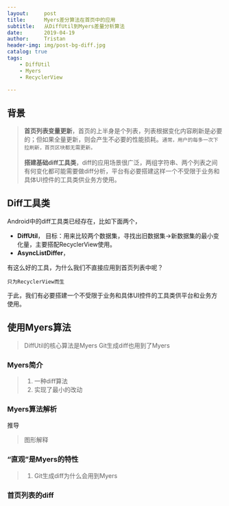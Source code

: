 ```yaml
---
layout:     post
title:      Myers差分算法在首页中的应用
subtitle:   从DiffUtil到Myers差量分析算法
date:       2019-04-19
author:     Tristan
header-img: img/post-bg-diff.jpg
catalog: true
tags:
    - DiffUtil
    - Myers
    - RecyclerView
    
---
```


## 背景
> **首页列表变量更新**，首页的上半身是个列表，列表根据变化内容刷新是必要的；但如果全量更新，则会产生不必要的性能损耗。`通常，用户的每多一次下拉刷新，首页区块都无需更新。`<br/><br/>
> **搭建基础diff工具类**，diff的应用场景很广泛，两组字符串、两个列表之间有何变化都可能需要做diff分析，平台有必要搭建这样一个不受限于业务和具体UI控件的工具类供业务方使用。

## Diff工具类
Android中的diff工具类已经存在，比如下面两个，
- **DiffUtil**，
    目标：用来比较两个数据集，寻找出旧数据集->新数据集的最小变化量，主要搭配RecyclerView使用。
- **AsyncListDiffer**，

有这么好的工具，为什么我们不直接应用到首页列表中呢？

    只为RecyclerView而生

于此，我们有必要搭建一个不受限于业务和具体UI控件的工具类供平台和业务方使用。

## 使用Myers算法
> DiffUtil的核心算法是Myers
> Git生成diff也用到了Myers

### Myers简介
> 1. 一种diff算法
> 2. 实现了最小的改动

### Myers算法解析
推导
> 图形解释

### “直观”是Myers的特性
> 1. Git生成diff为什么会用到Myers
### 首页列表的diff

